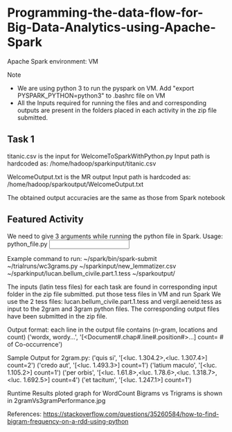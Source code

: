 # Programming-the-data-flow-for-Big-Data-Analytics-using-Apache-Spark
Apache Spark environment: VM

Note 
- We are using python 3 to run the pyspark on VM. Add "export PYSPARK_PYTHON=python3" to .bashrc file on VM
- All the Inputs required for running the files and and corresponding outputs are present in the folders placed in each activity in the zip file submitted.

Task 1
----------
titanic.csv is the input for WelcomeToSparkWithPython.py
Input path is hardcoded as: /home/hadoop/sparkinput/titanic.csv

WelcomeOutput.txt is the MR output
Input path is hardcoded as: /home/hadoop/sparkoutput/WelcomeOutput.txt

The obtained output accuracies are the same as those from Spark notebook 

Featured Activity
--------------
We need to give 3 arguments while running the python file in Spark.
Usage: python_file.py <lemmatizer path> <input path> <output path>

Example command to run:
~/spark/bin/spark-submit ~/trialruns/wc3grams.py  ~/sparkinput/new_lemmatizer.csv ~/sparkinput/lucan.bellum_civile.part.1.tess ~/sparkoutput/

The inputs (latin tess files) for each task are found in corresponding input folder in the zip file submitted. put those tess files in VM and run Spark
We use the 2 tess files: lucan.bellum_civile.part.1.tess and vergil.aeneid.tess as input to the 2gram and 3gram python files. The corresponding output files have been submitted in the zip file.

Output format:
each line in the output file contains (n-gram, locations and count)
('wordx, wordy...', '[<Document#.chap#.line#.position#>...] count= # of Co-occurrence')

Sample Output for 2gram.py:
('quis si', '[<luc. 1.304.2>,<luc. 1.307.4>] count=2')
('credo aut', '[<luc. 1.493.3>] count=1')
('latium maculo', '[<luc. 1.105.2>] count=1')
('per orbis', '[<luc. 1.61.8>,<luc. 1.78.6>,<luc. 1.318.7>,<luc. 1.692.5>] count=4')
('et tacitum', '[<luc. 1.247.1>] count=1')

Runtime Results ploted graph for WordCount Bigrams vs Trigrams is shown in 2gramVs3gramPerformance.jpg

References:
https://stackoverflow.com/questions/35260584/how-to-find-bigram-frequency-on-a-rdd-using-python
